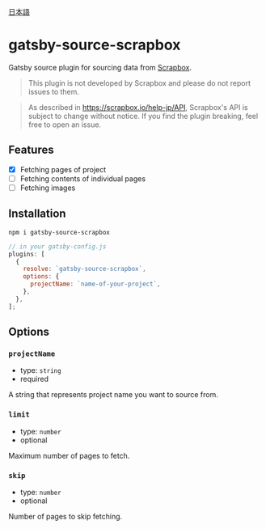 [日本語](README-ja.md)

# gatsby-source-scrapbox

Gatsby source plugin for sourcing data from [Scrapbox](https://scrapbox.io).

> This plugin is not developed by Scrapbox and please do not report issues to them.

> As described in https://scrapbox.io/help-jp/API, Scrapbox's API is subject to change without notice. If you find the plugin breaking, feel free to open an issue.

## Features

- [x] Fetching pages of project
- [ ] Fetching contents of individual pages
- [ ] Fetching images

## Installation

```
npm i gatsby-source-scrapbox
```

```js
// in your gatsby-config.js
plugins: [
  {
    resolve: `gatsby-source-scrapbox`,
    options: {
      projectName: `name-of-your-project`,
    },
  },
];
```

## Options

### `projectName`

- type: `string`
- required

A string that represents project name you want to source from.

### `limit`

- type: `number`
- optional

Maximum number of pages to fetch.

### `skip`

- type: `number`
- optional

Number of pages to skip fetching.
